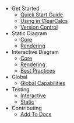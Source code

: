 -   Get Started
    -   [Quick Start Guide](/quick-start-guide "Quick Start Guide |ClearCalcs Custom Diagram Boilerplate")
    -   [Using in ClearCalcs](/using-in-clearcalcs "How diagrams are used inside ClearCalcs calculators")
    -   [Version Control](/quick-start-version-control "How diagrams are released")
-   Static Diagram
    -   [Core](/static-diagram-core "Understand the underlying technology and API for rendering the static diagrams")
    -   [Rendering](/static-diagram-rendering "How static diagrams are rendered in the sheet or print")
-   Interactive Diagram
    -   [Core](/interactive-diagram-core "Understand the underlying technology and API for rendering the interactive diagrams")
    -   [Rendering](/interactive-diagram-rendering "How interactive diagrams are rendered in the sheet")
    -   [Best Practices](/interactive-diagram-best-practices "Best Practices for using interactive diagram")
-   Global
    -   [Global Capabilities](/global-capabilities "Time saving features")
-   Testing
    -   [Interactive](/interactive-diagram-test-runner "How to use the test runner")
    -   [Static](/static-diagram-test-runner "How to use the test runner")
-   Contributing
    -   [Add To Docs](/contributing-to-docs "How to contribute to docs")
